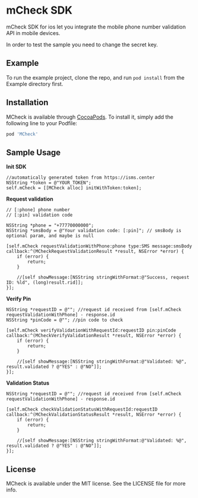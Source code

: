 # mCheck SDK 

mCheck SDK for ios let you integrate the mobile phone number validation API in mobile devices.

In order to test the sample you need to change the secret key.

## Example

To run the example project, clone the repo, and run `pod install` from the Example directory first.

## Installation

MCheck is available through [CocoaPods](https://cocoapods.org). To install
it, simply add the following line to your Podfile:

```ruby
pod 'MCheck'
```

## Sample Usage

**Init SDK**
```objc
//automatically generated token from https://isms.center
NSString *token = @"YOUR_TOKEN";
self.mCheck = [[MCheck alloc] initWithToken:token];
```
**Request validation**
```objc
// [:phone] phone number
// [:pin] validation code

NSString *phone = "+77770000000";
NSString *smsBody = @"Your validation code: [:pin]"; // smsBody is optional param, and maybe is null

[self.mCheck requestValidationWithPhone:phone type:SMS message:smsBody callback:^(MCheckRequestValidationResult *result, NSError *error) {
    if (error) {
        return;
    }

    //[self showMessage:[NSString stringWithFormat:@"Success, request ID: %ld", (long)result.rid]];
}];
```
**Verify Pin**
```objc
NSString *requestID = @""; //request id received from [self.mCheck requestValidationWithPhone] - response.id
NSString *pinCode = @""; //pin code to check

[self.mCheck verifyValidationWithRequestId:requestID pin:pinCode callback:^(MCheckVerifyValidationResult *result, NSError *error) {
    if (error) {
        return;
    }

    //[self showMessage:[NSString stringWithFormat:@"Validated: %@", result.validated ? @"YES" : @"NO"]];
}];
```
**Validation Status**
```objc
NSString *requestID = @""; //request id received from [self.mCheck requestValidationWithPhone] - response.id

[self.mCheck checkValidationStatusWithRequestId:requestID callback:^(MCheckValidationStatusResult *result, NSError *error) {
    if (error) {
        return;
    }

    //[self showMessage:[NSString stringWithFormat:@"Validated: %@", result.validated ? @"YES" : @"NO"]];
}];
```

## License

MCheck is available under the MIT license. See the LICENSE file for more info.
